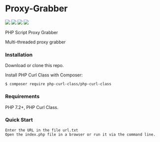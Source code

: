 # Proxy-Grabber

[![](https://img.shields.io/github/release/X-Vlad/Proxy-Grabber.svg)](https://github.com/X-Vlad/Proxy-Grabber/releases/)
[![](https://img.shields.io/github/license/X-Vlad/Proxy-Grabber.svg)](https://github.com/X-Vlad/Proxy-Grabber/blob/master/LICENSE)
[![](https://img.shields.io/travis/X-Vlad/Proxy-Grabber.svg)](https://travis-ci.com/github/X-Vlad/Proxy-Grabber/)
[![](https://img.shields.io/packagist/dt/X-Vlad/Proxy-Grabber.svg)](https://github.com/X-Vlad/Proxy-Grabber/releases/)

PHP Script Proxy Grabber

Multi-threaded proxy grabber

### Installation
Download or clone this repo.

Install PHP Curl Class with Composer:

    $ composer require php-curl-class/php-curl-class

### Requirements

PHP 7.2+, PHP Curl Class.

### Quick Start
    Enter the URL in the file url.txt
    Open the index.php file in a browser or run it via the command line.
